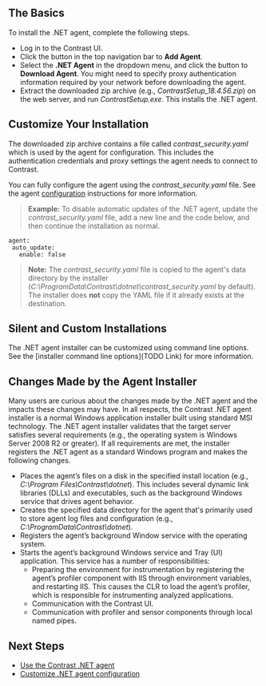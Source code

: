 <!--
title: "Contrast .NET Agent Installation"
description: "Contrast .NET Agent Installation."
tags: "installation agent .NET"
-->

## The Basics

To install the .NET agent, complete the following steps.

* Log in to the Contrast UI.
* Click the button in the top navigation bar to **Add Agent**.
* Select the **.NET Agent** in the dropdown menu, and click the button to **Download Agent**. You might need to specify proxy authentication information required by your network before downloading the agent.
* Extract the downloaded zip archive (e.g., *ContrastSetup_18.4.56.zip*) on the web server, and run *ContrastSetup.exe*. This installs the .NET agent.


## Customize Your Installation

The downloaded zip archive contains a file called *contrast_security.yaml* which is used by the agent for configuration. This includes the authentication credentials and proxy settings the agent needs to connect to Contrast.

You can fully configure the agent using the *contrast_security.yaml* file. See the agent [configuration](installation-netconfig.html#net-yaml) instructions for more information.

> **Example:** To disable automatic updates of the .NET agent, update the *contrast_security.yaml* file, add a new line and the code below, and then continue the installation as normal.
 ```
 agent:
  auto_update:
    enable: false
 ```

> **Note:** The *contrast_security.yaml* file is copied to the agent's data directory by the installer (*C:\ProgramData\Contrast\dotnet\contrast_security.yaml* by default). The installer does **not** copy the YAML file if it already exists at the destination.

## Silent and Custom Installations

The .NET agent installer can be customized using command line options. See the [installer command line options](TODO Link) for more information.

## Changes Made by the Agent Installer

Many users are curious about the changes made by the .NET agent and the impacts these changes may have. In all respects, the Contrast .NET agent installer is a normal Windows application installer built using standard MSI technology. The .NET agent installer validates that the target server satisfies several requirements (e.g., the operating system is Windows Server 2008 R2 or greater). If all requirements are met, the installer registers the .NET agent as a standard Windows program and makes the following changes.

- Places the agent’s files on a disk in the specified install location (e.g., *C:\Program Files\Contrast\dotnet*). This includes several dynamic link libraries (DLLs) and executables, such as the background Windows service that drives agent behavior.
- Creates the specified data directory for the agent that's primarily used to store agent log files and configuration (e.g., *C:\ProgramData\Contrast\dotnet*).
- Registers the agent’s background Window service with the operating system.
- Starts the agent’s background Windows service and Tray (UI) application. This service has a number of responsibilities:
  - Preparing the environment for instrumentation by registering the agent’s profiler component with IIS through environment variables, and restarting IIS. This causes the CLR to load the agent’s profiler, which is responsible for instrumenting analyzed applications.
  - Communication with the Contrast UI.
  - Communication with profiler and sensor components through local named pipes.

## Next Steps

* [Use the Contrast .NET agent](installation-netusage.html#usage)
* [Customize .NET agent configuration](installation-netconfig.html)
